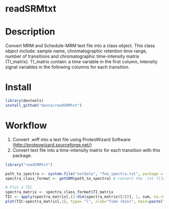 # readSRMtxt


# Description
Convert MRM and Schedule-MRM text file into a class object. This class object include: sample name, chromatographic retention time range, number of transitions and chromatographic time-intensity matrix (TI_matrix). TI_matrix contain: a time variable in the first column, intensity signal variables in the following columns for each transition.

# Install
```r
library(devtools)
install_github("davco/readSRMtxt")
```

# Workflow

1. Convert .wiff into a text file using ProteoWizard Software (http://proteowizard.sourceforge.net/) 
2. Convert text file into a time-intensity matrix for each transition with this package.

```r
library("readSRMtxt")

path_to_spectra <- system.file("extdata", "foo_spectra.txt", package = "readSRMtxt")
spectra_class_format <- getSRM(path_to_spectra) # convert the .txt file into a class object format

# Plot a TIC
spectra_matrix <- spectra_class_format$TI_matrix
TIC <- apply(spectra_matrix[,(2:dim(spectra_matrix)[2])], 1, sum, na.rm=T)
plot(TIC~spectra_matrix[,1], type= "l", xlab="Time (min)", main=paste("TIC of", spectra_class_format$sample_name, "sample", sep=" ")) # plotting TIC
```
